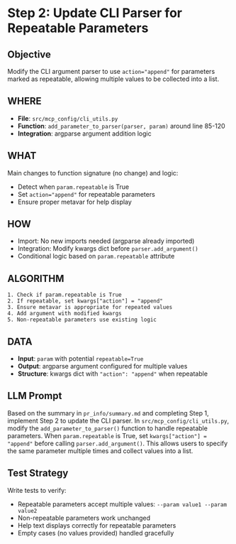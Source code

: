 # Step 2: Update CLI Parser for Repeatable Parameters

## Objective
Modify the CLI argument parser to use `action="append"` for parameters marked as repeatable, allowing multiple values to be collected into a list.

## WHERE
- **File**: `src/mcp_config/cli_utils.py`
- **Function**: `add_parameter_to_parser(parser, param)` around line 85-120
- **Integration**: argparse argument addition logic

## WHAT
Main changes to function signature (no change) and logic:
- Detect when `param.repeatable` is True
- Set `action="append"` for repeatable parameters
- Ensure proper metavar for help display

## HOW
- Import: No new imports needed (argparse already imported)
- Integration: Modify kwargs dict before `parser.add_argument()`
- Conditional logic based on `param.repeatable` attribute

## ALGORITHM
```
1. Check if param.repeatable is True
2. If repeatable, set kwargs["action"] = "append"
3. Ensure metavar is appropriate for repeated values
4. Add argument with modified kwargs
5. Non-repeatable parameters use existing logic
```

## DATA
- **Input**: `param` with potential `repeatable=True`
- **Output**: argparse argument configured for multiple values
- **Structure**: kwargs dict with `"action": "append"` when repeatable

## LLM Prompt
Based on the summary in `pr_info/summary.md` and completing Step 1, implement Step 2 to update the CLI parser. In `src/mcp_config/cli_utils.py`, modify the `add_parameter_to_parser()` function to handle repeatable parameters. When `param.repeatable` is True, set `kwargs["action"] = "append"` before calling `parser.add_argument()`. This allows users to specify the same parameter multiple times and collect values into a list.

## Test Strategy
Write tests to verify:
- Repeatable parameters accept multiple values: `--param value1 --param value2`
- Non-repeatable parameters work unchanged
- Help text displays correctly for repeatable parameters
- Empty cases (no values provided) handled gracefully
